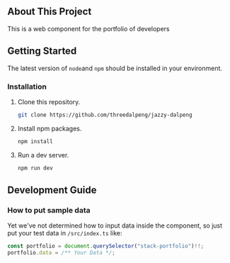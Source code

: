 ## About This Project

This is a web component for the portfolio of developers

## Getting Started

The latest version of `node`and `npm` should be installed in your environment.

### Installation

1. Clone this repository.

   ```sh
   git clone https://github.com/threedalpeng/jazzy-dalpeng
   ```

2. Install npm packages.

   ```sh
   npm install
   ```

3. Run a dev server.

   ```js
   npm run dev
   ```

## Development Guide

### How to put sample data

Yet we've not determined how to input data inside the component, so just put your test data in `/src/index.ts` like:

```typescript
const portfolio = document.querySelector("stack-portfolio")!!;
portfolio.data = /** Your Data */;
```
